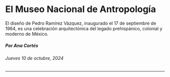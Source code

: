 # El Museo Nacional de Antropología

El diseño de Pedro Ramírez Vázquez, inaugurado el 17 de septiembre de 1964, es una celebración arquitectónica del legado prehispánico, colonial y moderno de México.

##### Por Ana Cortés

###### Jueves 10 de octubre, 2024

- - - - - - 
